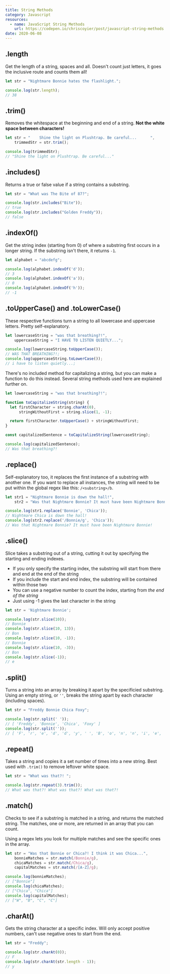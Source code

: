 ```yaml
---
title: String Methods
category: Javascript
resources:
  - name: JavaScript String Methods
    url: https://codepen.io/chriscoyier/post/javascript-string-methods
date: 2020-06-08
---
```


## .length

Get the length of a string, spaces and all. Doesn't count just letters, it goes the inclusive route and counts them all!

```javascript
let str = "Nightmare Bonnie hates the flashlight.";

console.log(str.length);
// 38
```

## .trim()

Removes the whitespace at the beginning and end of a string. **Not the white space between characters!**

```javascript
let str = "    Shine the light on Plushtrap. Be careful...      ",
    trimmedStr = str.trim();

console.log(trimmedStr);
// "Shine the light on Plushtrap. Be careful..."
```

## .includes()

Returns a true or false value if a string contains a substring.

```javascript
let str = "What was The Bite of 87?";

console.log(str.includes("Bite"));
// true
console.log(str.includes("Golden Freddy"));
// false
```

## .indexOf()

Get the string index (starting from 0) of where a substring first occurs in a longer string. If the substring isn't there, it returns `-1`.

```javascript
let alphabet = "abcdefg";

console.log(alphabet.indexOf('d'));
// 3
console.log(alphabet.indexOf('a'));
// 0
console.log(alphabet.indexOf('h'));
// -1
```

## .toUpperCase() and .toLowerCase()

These respective functions turn a string to all lowercase and uppercase letters. Pretty self-explanatory.

```javascript
let lowercaseString = "was that breathing?!",
    uppercaseString = "I HAVE TO LISTEN QUIETLY...";

console.log(lowercaseString.toUpperCase());
// WAS THAT BREATHING?!;
console.log(uppercaseString.toLowerCase());
// i have to listen quietly...;
```

There's no included method for capitalizing a string, but you can make a function to do this instead. Several string methods used here are explained further on.

```javascript
let lowercaseString = "was that breathing?!";

function toCapitalizeString(string) {
  let firstCharacter = string.charAt(0),
      stringWithoutFirst = string.slice(1, -1);

  return firstCharacter.toUpperCase() + stringWithoutFirst;
}

const capitalizedSentence = toCapitalizeString(lowercaseString);

console.log(capitalizedSentence);
// Was that breathing?!
```

## .replace()

Self-explanatory too, it replaces the first instance of a substring with another one. If you want to replace all instances, the string will need to be put within the global regex like this: `/<substring>/b`.

```javascript
let str1 = "Nightmare Bonnie is down the hall!",
    str2 = "Was that Nightmare Bonnie? It must have been Nightmare Bonnie!";

console.log(str1.replace('Bonnie', 'Chica'));
// Nightmare Chica is down the hall!
console.log(str2.replace('/Bonnie/g', 'Chica'));
// Was that Nightmare Bonnie? It must have been Nightmare Bonnie!
```

## .slice()

Slice takes a substring out of a string, cutting it out by specifying the starting and ending indexes.

* If you only specify the starting index, the substring will start from there and end at the end of the string
* If you include the start and end index, the substring will be contained within those two
* You can use a negative number to count the index, starting from _the end of the string_
* Just using -1 gives the last character in the string

```javascript
let str = 'Nightmare Bonnie';

console.log(str.slice(10));
// Bonnie
console.log(str.slice(10, 13));
// Bon
console.log(str.slice(10, -1));
// Bonnie
console.log(str.slice(10, -3));
// Bon
console.log(str.slice(-1));
// e
```

## .split()

Turns a string into an array by breaking it apart by the specificied substring. Using an empty string, or `''`, breaks the string apart by each character (including spaces).

```javascript
let str = "Freddy Bonnie Chica Foxy";

console.log(str.split(' '));
// [ 'Freddy', 'Bonnie', 'Chica', 'Foxy' ]
console.log(str.split(''));
// [ 'F', 'r', 'e', 'd', 'd', 'y', ' ', 'B', 'o', 'n', 'n', 'i', 'e', ' ', 'C', 'h', 'i', 'c', 'a', ' ', 'F', 'o', 'x', 'y' ]
```

## .repeat()

Takes a string and copies it a set number of times into a new string. Best used with `.trim()` to remove leftover white space.

```javascript
let str = "What was that?! ";

console.log(str.repeat(3).trim());
// What was that?! What was that?! What was that?!
```

## .match()

Checks to see if a substring is matched in a string, and returns the matched string. The matches, one or more, are returned in an array that you can count.

Using a regex lets you look for multiple matches and see the specific ones in the array.

```javascript
let str = "Was that Bonnie or Chica?! I think it was Chica...",
    bonnieMatches = str.match(/Bonnie/g),
    chicaMatches = str.match(/Chica/g),
    capitalMatches = str.match(/[A-Z]/g);

console.log(bonnieMatches);
// ["Bonnie"]
console.log(chicaMatches);
// ["Chica", "Chica"]
console.log(capitalMatches);
// ["W", "B", "C", "C"]
```

## .charAt()

Gets the string character at a specific index. Will only accept positive numbers, can't use negative ones to start from the end.

```javascript
let str = "Freddy";

console.log(str.charAt(0));
// F
console.log(str.charAt(str.length - 1));
// y
```
